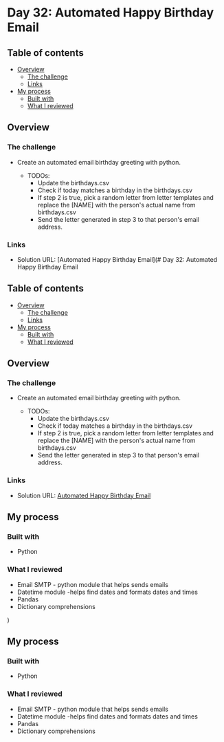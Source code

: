 # Day 32: Automated Happy Birthday Email

## Table of contents

- [Overview](#overview)
  - [The challenge](#the-challenge)
  - [Links](#links)
- [My process](#my-process)
  - [Built with](#built-with)
  - [What I reviewed](#what-i-reviewed)

## Overview

### The challenge

- Create an automated email birthday greeting with python.

  - TODOs:
    - Update the birthdays.csv
    - Check if today matches a birthday in the birthdays.csv
    - If step 2 is true, pick a random letter from letter templates and replace the [NAME] with the person's actual name from birthdays.csv
    - Send the letter generated in step 3 to that person's email address.

### Links

- Solution URL: [Automated Happy Birthday Email](# Day 32: Automated Happy Birthday Email

## Table of contents

- [Overview](#overview)
  - [The challenge](#the-challenge)
  - [Links](#links)
- [My process](#my-process)
  - [Built with](#built-with)
  - [What I reviewed](#what-i-reviewed)

## Overview

### The challenge

- Create an automated email birthday greeting with python.

  - TODOs:
    - Update the birthdays.csv
    - Check if today matches a birthday in the birthdays.csv
    - If step 2 is true, pick a random letter from letter templates and replace the [NAME] with the person's actual name from birthdays.csv
    - Send the letter generated in step 3 to that person's email address.

### Links

- Solution URL: [Automated Happy Birthday Email](https://github.com/Mikerniker/100_Days_of_Python/tree/main/Day32)

## My process

### Built with

- Python


### What I reviewed
- Email SMTP - python module that helps sends emails
- Datetime module -helps find dates and formats dates and times
- Pandas
- Dictionary comprehensions

)

## My process

### Built with

- Python


### What I reviewed
- Email SMTP - python module that helps sends emails
- Datetime module -helps find dates and formats dates and times
- Pandas
- Dictionary comprehensions

